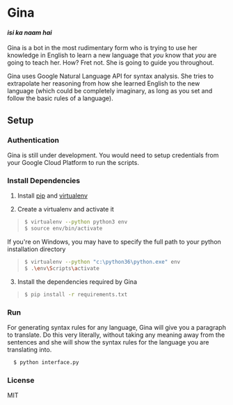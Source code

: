 # Gina
#### *isi ka naam hai*

Gina is a bot in the most rudimentary form who is trying to use her knowledge in English to learn a new language that *you* know that *you* are going to teach her.
How? Fret not. She is going to guide you throughout.

Gina uses Google Natural Language API for syntax analysis. She tries to extrapolate her reasoning from how she learned English to the new language (which could be completely imaginary, as long as you set and follow the basic rules of a language).

## Setup

### Authentication
Gina is still under development. You would need to setup credentials from your Google Cloud Platform to run the scripts.

### Install Dependencies
1. Install [pip](https://pip.pypa.io) and [virtualenv](https://virtualenv.pypa.io/)

2. Create a virtualenv and activate it
> ```sh
> $ virtualenv --python python3 env
> $ source env/bin/activate
> ```
If you're on Windows, you may have to specify the full path to your python installation directory
> ```sh
> $ virtualenv --python "c:\python36\python.exe" env
> $ .\env\Scripts\activate
> ```
3. Install the dependencies required by Gina
> ```sh
> $ pip install -r requirements.txt
> ```

### Run
For generating syntax rules for any language, Gina will give you a paragraph to translate. Do this very literally, without taking any meaning away from the sentences and she will show the syntax rules for the language you are translating into.
```sh
  $ python interface.py
```

### License
MIT
